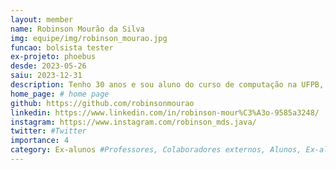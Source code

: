 ```yaml
---
layout: member
name: Robinson Mourão da Silva
img: equipe/img/robinson_mourao.jpg
funcao: bolsista tester
ex-projeto: phoebus
desde: 2023-05-26
saiu: 2023-12-31
description: Tenho 30 anos e sou aluno do curso de computação na UFPB, tenho experiência em outro projeto na área de testes em API REST(Java-Springboot). Perfeccionista e criterioso gosto de ajudar, documentar, comparar, otimizar e assim vou fazendo de tudo um laboratório.
home_page: # home page
github: https://github.com/robinsonmourao
linkedin: https://www.linkedin.com/in/robinson-mour%C3%A3o-9585a3248/
instagram: https://www.instagram.com/robinson_mds.java/
twitter: #Twitter
importance: 4
category: Ex-alunos #Professores, Colaboradores externos, Alunos, Ex-alunos
---
```

